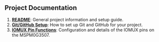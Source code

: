 ## Project Documentation

1. **[README](./documentation/1_README.md)**: General project information and setup guide.
2. **[Git/GitHub Setup](./documentation/2_GIT_GITHUB.md)**: How to set up Git and GitHub for your project.
3. **[IOMUX Pin Functions](./documentation/3_IOMUX_PinFunctions.md)**: Configuration and details of the IOMUX pins on the MSPM0G3507.
